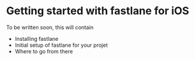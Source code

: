 # Getting started with fastlane for iOS

To be written soon, this will contain

- Installing fastlane
- Initial setup of fastlane for your projet
- Where to go from there
